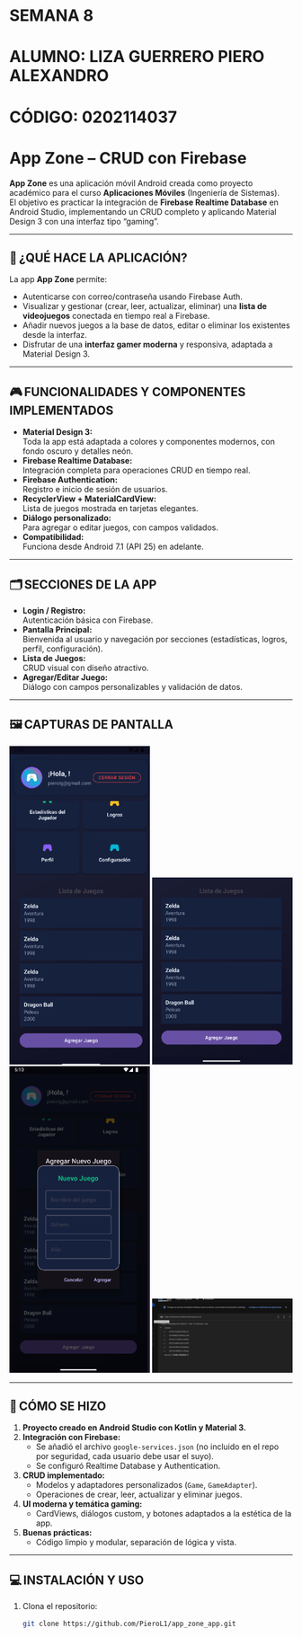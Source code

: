 # SEMANA 8  
# ALUMNO: LIZA GUERRERO PIERO ALEXANDRO  
# CÓDIGO: 0202114037  

# App Zone – CRUD con Firebase

**App Zone** es una aplicación móvil Android creada como proyecto académico para el curso **Aplicaciones Móviles** (Ingeniería de Sistemas).  
El objetivo es practicar la integración de **Firebase Realtime Database** en Android Studio, implementando un CRUD completo y aplicando Material Design 3 con una interfaz tipo “gaming”.

---

## 🚩 ¿QUÉ HACE LA APLICACIÓN?

La app **App Zone** permite:
- Autenticarse con correo/contraseña usando Firebase Auth.
- Visualizar y gestionar (crear, leer, actualizar, eliminar) una **lista de videojuegos** conectada en tiempo real a Firebase.
- Añadir nuevos juegos a la base de datos, editar o eliminar los existentes desde la interfaz.
- Disfrutar de una **interfaz gamer moderna** y responsiva, adaptada a Material Design 3.

---

## 🎮 FUNCIONALIDADES Y COMPONENTES IMPLEMENTADOS

- **Material Design 3:**  
  Toda la app está adaptada a colores y componentes modernos, con fondo oscuro y detalles neón.
- **Firebase Realtime Database:**  
  Integración completa para operaciones CRUD en tiempo real.
- **Firebase Authentication:**  
  Registro e inicio de sesión de usuarios.
- **RecyclerView + MaterialCardView:**  
  Lista de juegos mostrada en tarjetas elegantes.
- **Diálogo personalizado:**  
  Para agregar o editar juegos, con campos validados.
- **Compatibilidad:**  
  Funciona desde Android 7.1 (API 25) en adelante.

---

## 🗂️ SECCIONES DE LA APP

- **Login / Registro:**  
  Autenticación básica con Firebase.
- **Pantalla Principal:**  
  Bienvenida al usuario y navegación por secciones (estadísticas, logros, perfil, configuración).
- **Lista de Juegos:**  
  CRUD visual con diseño atractivo.
- **Agregar/Editar Juego:**  
  Diálogo con campos personalizables y validación de datos.

---

## 🖼️ CAPTURAS DE PANTALLA

<!-- Guarda tus imágenes en /images y enlázalas así: -->

<p align="center">
  <img src="images/screenshot_login.png" width="250"/>
  <img src="images/screenshot_lista_juegos.png" width="250"/>
  <img src="images/screenshot_dialog_agregar_juego.png" width="250"/>
  <img src="images/screenshot_firebase_db.png" width="250"/>
</p>

---

## 🔨 CÓMO SE HIZO

1. **Proyecto creado en Android Studio con Kotlin y Material 3.**
2. **Integración con Firebase:**  
   - Se añadió el archivo `google-services.json` (no incluido en el repo por seguridad, cada usuario debe usar el suyo).
   - Se configuró Realtime Database y Authentication.
3. **CRUD implementado:**  
   - Modelos y adaptadores personalizados (`Game`, `GameAdapter`).
   - Operaciones de crear, leer, actualizar y eliminar juegos.
4. **UI moderna y temática gaming:**  
   - CardViews, diálogos custom, y botones adaptados a la estética de la app.
5. **Buenas prácticas:**  
   - Código limpio y modular, separación de lógica y vista.

---

## 💻 INSTALACIÓN Y USO

1. Clona el repositorio:

   ```bash
   git clone https://github.com/PieroL1/app_zone_app.git
